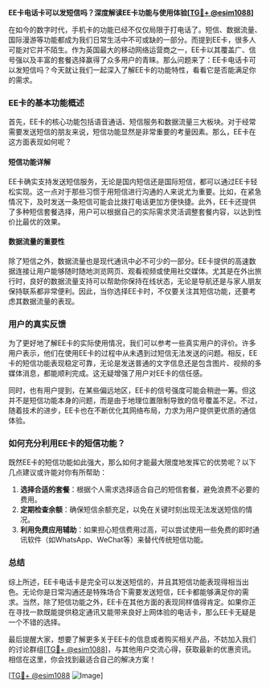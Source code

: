 **EE卡电话卡可以发短信吗？深度解读EE卡功能与使用体验[[TG💪+ @esim1088](https://t.me/s/esim1088)]**

在如今的数字时代，手机卡的功能已经不仅仅局限于打电话了。短信、数据流量、国际漫游等功能都成为我们日常生活中不可或缺的一部分。而提到EE卡，很多人可能对它并不陌生。作为英国最大的移动网络运营商之一，EE卡以其覆盖广、信号强以及丰富的套餐选择赢得了众多用户的青睐。那么问题来了：EE卡电话卡可以发短信吗？今天就让我们一起深入了解EE卡的功能特性，看看它是否能满足你的需求。

### EE卡的基本功能概述

首先，EE卡的核心功能包括语音通话、短信服务和数据流量三大板块。对于经常需要发送短信的朋友来说，短信功能显然是非常重要的考量因素。那么，EE卡在这方面表现如何呢？

#### 短信功能详解

EE卡确实支持发送短信服务，无论是国内短信还是国际短信，都可以通过EE卡轻松实现。这一点对于那些习惯于用短信进行沟通的人来说尤为重要。比如，在紧急情况下，及时发送一条短信可能会比拨打电话更加方便快捷。此外，EE卡还提供了多种短信套餐选择，用户可以根据自己的实际需求灵活调整套餐内容，以达到性价比最优的效果。

#### 数据流量的重要性

除了短信之外，数据流量也是现代通讯中必不可少的一部分。EE卡提供的高速数据连接让用户能够随时随地浏览网页、观看视频或使用社交媒体。尤其是在外出旅行时，良好的数据流量支持可以帮助你保持在线状态，无论是导航还是与家人朋友保持联系都非常便利。因此，当你选择EE卡时，不仅要关注其短信功能，还要考虑其数据流量的表现。

### 用户的真实反馈

为了更好地了解EE卡的实际使用情况，我们可以参考一些真实用户的评价。许多用户表示，他们在使用EE卡的过程中从未遇到过短信无法发送的问题。相反，EE卡的短信功能表现稳定可靠，无论是发送普通的文字信息还是包含图片、视频的多媒体消息，都能顺利完成。这无疑增强了用户对EE卡的信任感。

同时，也有用户提到，在某些偏远地区，EE卡的信号强度可能会稍逊一筹。但这并不是短信功能本身的问题，而是由于地理位置限制导致的信号覆盖不足。不过，随着技术的进步，EE卡也在不断优化其网络布局，力求为用户提供更优质的通信体验。

### 如何充分利用EE卡的短信功能？

既然EE卡的短信功能如此强大，那么如何才能最大限度地发挥它的优势呢？以下几点建议或许能对你有所帮助：

1. **选择合适的套餐**：根据个人需求选择适合自己的短信套餐，避免浪费不必要的费用。
2. **定期检查余额**：确保短信余额充足，以免在关键时刻出现无法发送短信的情况。
3. **利用免费应用辅助**：如果担心短信费用过高，可以尝试使用一些免费的即时通讯软件（如WhatsApp、WeChat等）来替代传统短信功能。

### 总结

综上所述，EE卡电话卡是完全可以发送短信的，并且其短信功能表现得相当出色。无论你是日常沟通还是特殊场合下需要发送短信，EE卡都能够满足你的需求。当然，除了短信功能之外，EE卡在其他方面的表现同样值得肯定。如果你正在寻找一款既能提供稳定通讯又能带来良好上网体验的电话卡，那么EE卡无疑是一个不错的选择。

最后提醒大家，想要了解更多关于EE卡的信息或者购买相关产品，不妨加入我们的讨论群组[[TG💪+ @esim1088](https://t.me/s/esim1088)]，与其他用户交流心得，获取最新的优惠资讯。相信在这里，你会找到最适合自己的解决方案！

[[TG💪+ @esim1088](https://t.me/s/esim1088) ![Image](https://i.postimg.cc/4NQfJmqS/Snipaste-2025-05-13-00-14-12.png)]